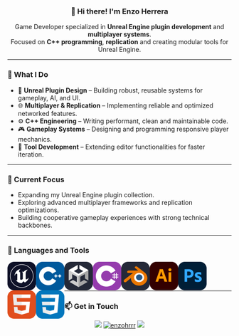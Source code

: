 <p align="center">
  <h3 align="center">👋 Hi there! I'm Enzo Herrera</h3>
  <p align="center">
    Game Developer specialized in <b>Unreal Engine plugin development</b> and <b>multiplayer systems</b>.<br/>
    Focused on <b>C++ programming</b>, <b>replication</b> and creating modular tools for Unreal Engine.
  </p>
</p>

---

### 🧩 What I Do

- 🧠 **Unreal Plugin Design** – Building robust, reusable systems for gameplay, AI, and UI.  
- 🌐 **Multiplayer & Replication** – Implementing reliable and optimized networked features.  
- ⚙️ **C++ Engineering** – Writing performant, clean and maintainable code.  
- 🎮 **Gameplay Systems** – Designing and programming responsive player mechanics.  
- 🔧 **Tool Development** – Extending editor functionalities for faster iteration.  

---

### 🚀 Current Focus

- Expanding my Unreal Engine plugin collection.  
- Exploring advanced multiplayer frameworks and replication optimizations.  
- Building cooperative gameplay experiences with strong technical backbones.  

---

### 🧰 Languages and Tools

<a href="https://unrealengine.com/" target="_blank" rel="noreferrer"> 
  <img align="left" alt="UnrealEngine" width="64" height="64" src="https://github.com/tandpfun/skill-icons/blob/main/icons/UnrealEngine.svg" /> 
</a>
<a href="https://www.youtube.com/watch?v=uOiccQx20d8" target="_blank" rel="noreferrer"> 
  <img align="left" alt="CPP" width="64" height="64" src="https://github.com/tandpfun/skill-icons/blob/main/icons/CPP.svg" /> 
</a>
<a href="https://unity.com/" target="_blank" rel="noreferrer"> 
  <img align="left" alt="Unity" width="64" height="64" src="https://github.com/tandpfun/skill-icons/blob/main/icons/Unity-Dark.svg" /> 
</a>
<a href="https://www.youtube.com/watch?v=sCtixpIWBto&ab_channel=Rousseau" target="_blank" rel="noreferrer"> 
  <img align="left" alt="CS" width="64" height="64" src="https://github.com/tandpfun/skill-icons/blob/main/icons/CS.svg" /> 
</a>
<a href="https://www.blender.org/" target="_blank" rel="noreferrer"> 
  <img align="left" alt="Blender" width="64" height="64" src="https://github.com/tandpfun/skill-icons/blob/main/icons/Blender-Dark.svg" /> 
</a>
<a href="https://www.adobe.com/" target="_blank" rel="noreferrer"> 
  <img align="left" alt="Illustrator" width="64" height="64" src="https://github.com/tandpfun/skill-icons/blob/main/icons/Illustrator.svg" /> 
</a>
<a href="https://www.adobe.com/" target="_blank" rel="noreferrer"> 
  <img align="left" alt="Photoshop" width="64" height="64" src="https://github.com/tandpfun/skill-icons/blob/main/icons/Photoshop.svg" /> 
</a>
<a href="" target="_blank" rel="noreferrer"> 
  <img align="left" alt="HTML 5" width="64" height="64" src="https://github.com/tandpfun/skill-icons/blob/main/icons/HTML.svg" /> 
</a>
<a href="" target="_blank" rel="noreferrer"> 
  <img align="left" alt="CSS" width="64" height="64" src="https://github.com/tandpfun/skill-icons/blob/main/icons/CSS.svg" /> 
</a>
<br /><br /><br />

---

### 📫 Get in Touch

<p align="center">
  <a href="mailto:herrera.enzo26@gmail.com" target="_blank">
    <img src="https://img.shields.io/badge/Gmail-D14836?style=for-the-badge&logo=gmail&logoColor=white"/></a>
  <a href="https://www.linkedin.com/in/enzo-herrera-851036274/" target="_blank">
    <img src="https://img.shields.io/badge/LinkedIn-0077B5?style=for-the-badge&logo=linkedin&logoColor=white" alt="enzohrrr"/></a>
  <a href="https://github.com/enzohrrr/enzohrrr.github.io.git" target="_blank">
    <img src="https://img.shields.io/badge/Portfolio-%23000000.svg?style=for-the-badge&logo=GoogleChrome&logoColor=white"/></a>
</p>

